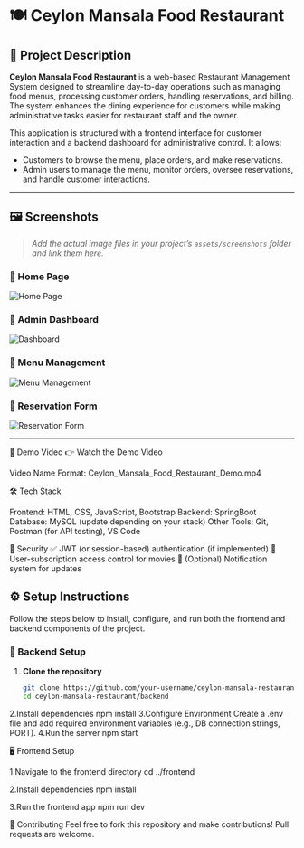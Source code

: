 # 🍽️ Ceylon Mansala Food Restaurant

## 📌 Project Description

**Ceylon Mansala Food Restaurant** is a web-based Restaurant Management System designed to streamline day-to-day operations such as managing food menus, processing customer orders, handling reservations, and billing. The system enhances the dining experience for customers while making administrative tasks easier for restaurant staff and the owner.

This application is structured with a frontend interface for customer interaction and a backend dashboard for administrative control. It allows:
- Customers to browse the menu, place orders, and make reservations.
- Admin users to manage the menu, monitor orders, oversee reservations, and handle customer interactions.

---

## 🖼️ Screenshots

> _Add the actual image files in your project’s `assets/screenshots` folder and link them here._

### 🔹 Home Page
![Home Page](assets/screenshots/home.png)

### 🔹 Admin Dashboard
![Dashboard](assets/screenshots/dashboard.png)

### 🔹 Menu Management
![Menu Management](assets/screenshots/menu-management.png)

### 🔹 Reservation Form
![Reservation Form](assets/screenshots/reservation-form.png)

---
🎥 Demo Video
👉 Watch the Demo Video

Video Name Format: Ceylon_Mansala_Food_Restaurant_Demo.mp4

🛠️ Tech Stack

Frontend: HTML, CSS, JavaScript, Bootstrap
Backend: SpringBoot
Database: MySQL (update depending on your stack)
Other Tools: Git, Postman (for API testing), VS Code

🔐 Security
✅ JWT (or session-based) authentication (if implemented)
🔐 User-subscription access control for movies
📧 (Optional) Notification system for updates


## ⚙️ Setup Instructions

Follow the steps below to install, configure, and run both the frontend and backend components of the project.

### 📁 Backend Setup

1. **Clone the repository**
   ```bash
   git clone https://github.com/your-username/ceylon-mansala-restaurant.git
   cd ceylon-mansala-restaurant/backend

2.Install dependencies
    npm install
3.Configure Environment
    Create a .env file and add required environment variables (e.g., DB connection strings, PORT).
4.Run the server
    npm start

🖥️ Frontend Setup

1.Navigate to the frontend directory
    cd ../frontend
    
2.Install dependencies
    npm install
    
3.Run the frontend app
    npm run dev

🤝 Contributing
Feel free to fork this repository and make contributions! Pull requests are welcome.


